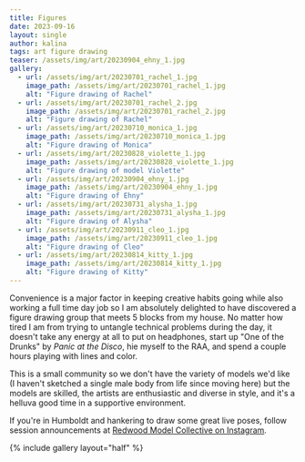 ```yaml
---
title: Figures
date: 2023-09-16
layout: single
author: kalina
tags: art figure drawing
teaser: /assets/img/art/20230904_ehny_1.jpg
gallery:
  - url: /assets/img/art/20230701_rachel_1.jpg
    image_path: /assets/img/art/20230701_rachel_1.jpg
    alt: "Figure drawing of Rachel"
  - url: /assets/img/art/20230701_rachel_2.jpg
    image_path: /assets/img/art/20230701_rachel_2.jpg
    alt: "Figure drawing of Rachel"
  - url: /assets/img/art/20230710_monica_1.jpg
    image_path: /assets/img/art/20230710_monica_1.jpg
    alt: "Figure drawing of Monica"    
  - url: /assets/img/art/20230828_violette_1.jpg
    image_path: /assets/img/art/20230828_violette_1.jpg
    alt: "Figure drawing of model Violette"
  - url: /assets/img/art/20230904_ehny_1.jpg
    image_path: /assets/img/art/20230904_ehny_1.jpg
    alt: "Figure drawing of Ehny"
  - url: /assets/img/art/20230731_alysha_1.jpg
    image_path: /assets/img/art/20230731_alysha_1.jpg
    alt: "Figure drawing of Alysha"
  - url: /assets/img/art/20230911_cleo_1.jpg
    image_path: /assets/img/art/20230911_cleo_1.jpg
    alt: "Figure drawing of Cleo"
  - url: /assets/img/art/20230814_kitty_1.jpg
    image_path: /assets/img/art/20230814_kitty_1.jpg
    alt: "Figure drawing of Kitty"
---
```


Convenience is a major factor in keeping creative habits going while also working a full time day job so I am absolutely delighted to have discovered a figure drawing group that meets 5 blocks from my house. No matter how tired I am from trying to untangle technical problems during the day, it doesn't take any energy at all to put on headphones, start up "One of the Drunks" by *Panic at the Disco*, hie myself to the RAA, and spend a couple hours playing with lines and color.

This is a small community so we don't have the variety of models we'd like (I haven't sketched a single male body from life since moving here) but the models are skilled, the artists are enthusiastic and diverse in style, and it's a helluva good time in a supportive environment.

If you're in Humboldt and hankering to draw some great live poses, follow session announcements at [Redwood Model Collective on Instagram](https://www.instagram.com/redwoodmodelco/).

{% include gallery layout="half" %}
